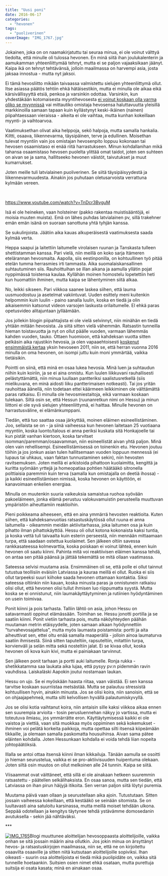 ```yaml
---
title: "Uusi poni"
date: 2016-06-17
categories: 
  - "hevonen"
tags: 
  - "puoliverinen"
coverImage: "IMG_1767.jpg"
---
```


Jokainen, joka on on naamakirjatuttu tai seuraa minua, ei ole voinut välttyä tiedolta, että minulle oli tulossa hevonen. En minä siitä ihan joulukalenterin ja aamukamman yhteenliittymää tehnyt, mutta ei se paljon vajaaksikaan jäänyt. Kaipa ikä on tehnyt tehtävänsä, jolloin maailmassa on harvempi asia, josta jaksaa innostua - mutta nyt jaksoi.

<!--more-->

Ei tämä hevosliitto mikään taivaassa valmistettu sielujen yhteenliittymä ollut. Itse asiassa päätös tehtiin ehkä hätäisestikin, mutta ei minulla ole aikaa eikä kärsivällisyyttä etsiä, penkoa ja varsinkin odottaa. Varsinkin, kun yhdestäkään kotomaisesta myyntihevosesta [ei voinut koskaan olla varma oliko se myynnissä](http://www.katiska.eu/ratsastus/2016/06/10/huoleton-on-hevoseton-mies/) vai mittautiko omistaja hevosensa haluttavuutta yleisillä markkinoilla samaan tapaan kuin kyllästynyt keski-ikäinen (nainen) piipahtaessaan vieraissa - aikeita ei ole vaihtaa, mutta kunhan kokeillaan myynti- ja vaihtoarvoa.

Vaatimuksethan olivat aika helppoja, sekö halpoja, mutta samalla hankalia. Kiltti, osaava, liikennevarma, täysipäinen, terve ja edullinen. Moisethan tulevat myyntiin vain jos omistajan hevosenpito loppuu kokonaan tai hevosen osaamistaso ei enää riitä harrastukseen. Minun kohdallanihan mikä tahansa osaamistaso hevosen puolelta ylittää omat taidot, joten sen suhteen on aivan se ja sama, hallitseeko hevonen väistöt, taivutukset ja muut kumarrukset.

Joten meille tuli latvialainen puoliverinen. Se siitä täysipäisyydestä ja liikennevarmuudesta. Ainakin jos puhutaan oletusarvoista verrattuna kylmään vereen.

 

https://www.youtube.com/watch?v=TnDcr3BvguM

Isä ei ole heineken, vaan holsteiner (pakko rakentaa muistisääntöjä, ei moisia muuten muista). Emä on lähes puhdas latvialainen pv, sillä trakehner emän emän isänä on suoraan sanottuna yhtä tyhjän kanssa.

Se sukulinjoista. Jäätiin aika kauas alkuperäisestä vaatimuksesta saada kylmää verta.

Heppa saapui ja laitettiin laitumelle virolaisen ruunan ja Tanskasta tulleen shettistamman kanssa. Pari vielä, niin meillä on koko sarja Itämeren etelärannan hevosmaita. Aapolla, siis eestinponilla, on kohtuullinen työ pitää etelän tumma herrasmies irti tammasta. Aika suomalaiskansallinen suhtautuminen siis. Rauhoittuihan se illan aikana ja aamulla yllätin pojat nyppimässä toistensa kaulaa. Kyllähän moinen homostelu lopetettiin heti kun huomattiin ihminen, mutta kaipa se lähentyminen siitä alkaa.

No, leikki sikseen. Pari viikkoa saanee laskea siihen, että lauma uusmuodostuu ja asetelmat vakiintuvat. Uuden esittely meni kuitenkin helpommin kuin luulin - paino sanalla luulin, koska en tiedä ja olin aikaisemmin katsonut videon varsojen laskusta orilaitumelle. EI ehkä paras opetusvideo alitajuntaan jylläämään.

Jos jollekin blogin piipahtajista ei ole vielä selvinnyt, niin minähän en tiedä yhtään mitään hevosista. Ja siitä sitten vielä vähemmän. Ratsastin tunneilla hieman toistavuotta ja nyt on ollut päälle vuoden, varmaan lähemmäs kahden vuoden, tauko. Ottaen huomioon, että kahdeksan vuotta sitten pelkäsin aika rajustikin hevosia, ja olen vapaaehtoisesti [koskenut ensimmäistä kertaa](http://www.katiska.eu/ratsastus/2013/04/26/aikuinen-mies-ratsailla/) yksin hevoseen 2011, niin se, että herran vuonna 2016 minulla on oma hevonen, on isompi juttu kuin moni ymmärtää, vaikka tietäisikin.

Pointti on siinä, että minä en osaa lukea hevosia. Minä luen ja suhtaudun niihin kuin koiriin, ja se ei aina onnistu. Kun luulen liikkuvani rauhallisesti pelästyttämättä, niin minua luullaan pantteriksi saalistusretkellä (siis mielikuvana, en minä aidosti liiku pantterimaisen notkeasti). Tai jos yritän rauhoittaa äänellä, niin todetaan ettei käärmeen leikkiminen ole välttämättä paras ratkaisu. Ei minulla ole hevosmiestaitoja, eikä varmaan koskaan tulekaan. Siltä osin se, että Hessun (ruunanretkun nimi on Hessu) ja minun liittoni ei ole syvä sielujen yhteenliittymä, ei haittaa. Minulle hevonen on harrastusväline, ei elämänkumppani.

Tiedän, että tuo saattaa osaa järkyttää, moinen eläimen esineellistäminen. Joo, sellaista se on - ja siinä vaiheessa kun hevonen laitetaan 25 vuotiaana myyntiin, koska luonto/talous ei anna periksi kuskata sitä Honkajoelle tai kun pistät vanhan kiertoon, koska tarvitset isomman/paremman/osaavamman, niin esineellistät aivan yhtä paljon. Minä olen vain rehellisempi. Esineellistämisessä on toinenkin etu. Hevonen joutuu töihin ja jos jonkun asian tulen hallitsemaan vuoden loppuun mennessä (ei lupaus tai uhkaus, vaan faktan tunnustaminen sekin), niin hevosten ravitsemuksen. Joten meillä ei arkistoida pihattoon kuolaimitta, kengittä ja kuritta syömään yrttejä ja homeopatiaa pohtien häätääkö sitronella polttiaisia paremmin kuin terva (samalla kun omistajalla on deetiä ihossa) - ja kaikki esineellistämisen nimissä, koska hevonen on käyttöön, ei kanavoimaan enkelien energiaa.

Minulla on muutenkin suuria vaikeuksia samaistua ruohoa syövään pakoeläimeen, jonka elämä perustuu valokuvamuistin perusteella muuttuvan ympäristön aiheuttamiin reaktioihin.

Pieni poikkeama aiheeseen, että en aina ymmärrä hevosten reaktioita. Kuten siihen, että kahdeksanvuotias ratsastuskäytössä ollut ruuna ei anna laitumella - oikeammin meidän aktiivitarhassa, joka laitumen osa ja kuin pihatto ilman pihattokäyttöä. Hessu oli ollut kotona kokonaista kaksi tuntia, ja koska vettä tuli taivaalta kuin esterin perseestä, niin mennään mittaamaan turpa, että saadaan ostettua kuolaimet. Sen jälkeen oltiin savessa rankkasateessa kolmevarttia, koska poiskaan ei voinut lähteä, ennen kuin hevonen oli saatu kiinni. Pahinta mitä voi reaktiivisen eläimen kanssa tehdä, on antaa sen pitää päänsä ja jättää tekemättä se mitä ollaan vaatimassa.

Sateessa selvisi muutama asia. Ensimmäinen oli se, että polle ei ollut tainnut tutustua teollisiin eväisiin Latviassa ja kauraa meillä ei ollut. Ruoka ei siis ollut tarpeeksi suuri kiihoke saada hevonen ottamaan kontaktia. Siksi sateessa oltiinkin niin kauan, koska minusta paras ja onnistunein ratkaisu olisi ollut, että hevonen olisi tullut ihmisen luo riippumatta syystä. Mutta koska se ei onnistunut, niin laumakäyttäytyminen ja rutiinien hyödyntäminen on usein toimivaa.

Ponit kiinni ja pois tarhasta. Talliin lähtö on asia, johon Hessu on satavarmasti oppinut elämässään. Toimihan se. Hessu jonotti portilla ja se saatiin kiinni. Ponit vietiin tarhasta pois, mutta näköyhteyden päähän muutaman metrin etäisyydelle, joten samaan aikaan hyödynnettiin "turvahevosajattelua", mutta myös laumasta poistamista: portti ja aita aiheuttivat sen, ettei oltu enää samalla maaperällä - jolloin ainoa laumaturva saatiin ihmisestä. Siinä sitten taputeltiin, rapsuteltiin, mitattiin turpa, korvienväli ja selän mitta sekä nosteltiin jalat. Ei se kivaa ollut, koska hevonen oli kova kuin kivi, mutta ei painiakaan tarvinnut.

Sen jälkeen ponit tarhaan ja portti auki laitumelle. Ronja rukka - shetikkatamma saa laukata aika lujaa, että pysyy pv:n pidemmän ravin vauhdissa. Laiskaläski Aapokin joutui nostamaan laukan.

Hessu on ujo. Se ei myöskään haasta riitaa, vaan väistää. Ei sen kanssa tarvitse koskaan suurriistaa metsästää. Mutta se palautuu stressistä kohtuullisen hyvin, ainakin minusta. Jos se olisi koira, niin sanoisin, että se on ohjaajapehmeä, mutta silti kelvollisen hyvällä palautumiskyvyllä.

Jos se olisi kotia vaihtanut koira, niin antaisin sille kaksi viikkoa aikaa ennen sen suurempia arvioita - tosin perusluennehan näkyy jo vartissa, mutta ei toteutuva ilmiasu, jos ymmärrätte eron. Käyttäytymisessä kaikki ei ole vaistoa ja viettiä, vaan sitä muokkaa myös oppiminen sekä kokemukset - ihminen voi pelätä korkeita paikkoja, mutta opettaa silti itsensä kiipeämään tikkaille, ja olemaan samalla paskomatta housuihinsa. Aivan sama pätee eläinten kohdalla. Joten Hessunkaan kohdalla ei voida tehdä liian nopeita johtopäätöksiä.

Illalla se antoi ottaa itsensä kiinni ilman kikkailuja. Tänään aamulla se osoitti jo hieman seurustelua, vaikka ei se pro-aktiivisuuden huipentuma olekaan. Joten siltä osin muutos on ollut melkoinen alle 24 tunnin. Kaipa se siitä.

Viisaammat ovat väittäneet, että sillä ei ole ainakaan hetkeen suuremmin ratsastettu - päätellen selkälihaksista. En osaa sanoa, mutta sen tiedän, että Latviassa on ihan pirun häijyjä itikoita. Sen verran paljon siitä löytyi puremia.

Muutama päivä vaan ollaan ja seurustellaan aika ajoin. Tutustutaan. Sitten jossain vaiheessa kokeillaan, että kestääkö se seinään sitomista. Se on luultavasti aina satuloitu karsinassa, mutta meillä moiset tehdään ulkona. Seppää odotellaan ja kengitys täytynee tehdä ystävämme domosedanin avutuksella - sekin jää nähtäväksi.

\*\*\*

[![IMG_1765](images/IMG_1765-300x225.jpg)](https://jagster.eksis.one/wp-content/uploads/IMG_1765.jpg)Blogi muuttunee aloittelijan hevosoppaasta aloittelijoille, vaikka onhan se sitä jossain määrin aina ollutkin. Jos jokin minua on ärsyttänyt hevos- ja ratsastuskirjojen maailmassa, niin se, että ne on kirjoitettu osaavilta osaaville ja sitten niitä kutsutaan aloittelijoille sopiviksi. Ihan oikeasti - suurin osa aloittelijoista ei tiedä mikä puolipidäte on, vaikka sitä tunneille hoetaankin. Suitsien osien nimet ehkä osataan, mutta purettuja suitsija ei osata kasata; minä en ainakaan osaa.
